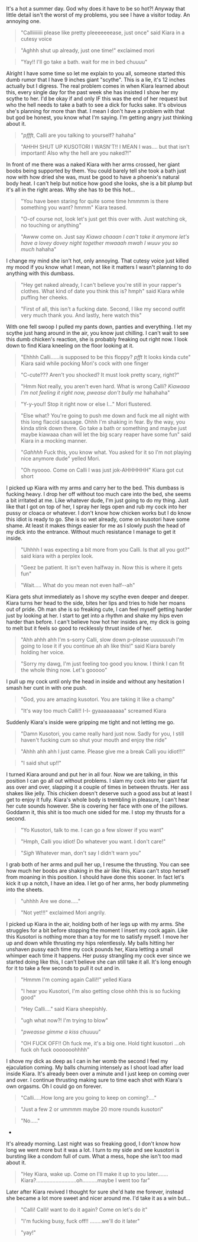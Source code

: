 It's a hot a summer day. God why does it have to be so hot?! Anyway that little detail isn't the worst of my problems, you see I have a visitor today. An annoying one.

>"Calliiiiiiii please like pretty pleeeeeeease, just once" said Kiara in a cutesy voice

>"Aghhh shut up already, just one time!" exclaimed mori

>"Yay!! I'll go take a bath. wait for me in bed chuuuu"

Alright I have some time so let me explain to you all, someone started this dumb rumor that I have 9 inches giant "scythe". This is a lie, it's 12 inches actually but I digress. The real problem comes in when Kiara learned about this, every single day for the past week she has insisted I show her my scythe to her. I'd be okay if and only IF this was the end of her request but who the hell needs to take a bath to see a dick for fucks sake. It's obvious she's planning for more than that. I mean I don't have a problem with that but god be honest, you know what I'm saying. I'm getting angry just thinking about it.

>"*pffft*, Calli are you talking to yourself? hahaha" 

>"AHHH SHUT UP KUSOTORI I WASN'T!! I MEAN I was.... but that isn't important! Also why the hell are you naked?!"

In front of me there was a naked Kiara with her arms crossed, her giant boobs being supported by them. You could barely tell she took a bath just now with how dried she was, must be good to have a phoenix's natural body heat. I can't help but notice how good she looks, she is a bit plump but it's all in the right areas. Why she has to be this hot...

>"You have been staring for quite some time hmmmm is there something you want? hmmm" Kiara teased.

>"O-of course not, look let's just get this over with. Just watching ok, no touching or anything"

>"Awww come on. Just say *Kiawa chaaan I can't take it anymore let's have a lovey dovey night together mwaaah mwah I wuuv you so much* hahaha"

I change my mind she isn't hot, only annoying. That cutesy voice just killed my mood if you know what I mean, not like it matters I wasn't planning to do anything with this dumbass.

>"Hey get naked already, I can't believe you're still in your rapper's clothes. What kind of date you think this is? hmph" said Kiara while puffing her cheeks.

>"First of all, this isn't a fucking date. Second, I like my second outfit very much thank you. And lastly, here watch this"

With one fell swoop I pulled my pants down, panties and everything. I let my scythe just hang around in the air, you know just chilling. I can't wait to see this dumb chicken's reaction, she is probably freaking out right now. I look down to find Kiara kneeling on the floor looking at it.

>"Ehhhh Calli......is supposed to be this floppy? *pfft* It looks kinda cute" Kiara said while pocking Mori's cock with one finger

>"C-cute??? Aren't you shocked? It must look pretty scary, right?"

>"Hmm Not really,  you aren't even hard. What is wrong Calli? *Kiawaaa I'm not feeling it right now, pwease don't bully me* hahahaha"

>"Y-y-you!! Stop it right now or else I..." Mori flustered.

>"Else what? You're going to push me down and fuck me all night with this long flaccid sausage.  Ohhh I'm shaking in fear. By the way, you kinda stink down there. Go take a bath or something and maybe just maybe kiawaaa chan will let the big scary reaper have some fun" said Kiara in a mocking manner.

>"*Gahhhh* Fuck this, you know what. You asked for it so I'm not playing nice anymore dude" yelled Mori.

>"Oh nyoooo. Come on Calli I was just jok-AHHHHHH" Kiara got cut short

I picked up Kiara with my arms and carry her to the bed. This dumbass is fucking heavy. I drop her off without too much care into the bed, she seems a bit irritated at me. Like whatever dude, I'm just going to do my thing. Just like that I got on top of her, I spray her legs open and rub my cock into her pussy or cloaca or whatever. I don't know how chicken works but I do know this idiot is ready to go. She is so wet already, come on kusotori have some shame. At least it makes things easier for me as I slowly push the head of my dick into the entrance. Without much resistance I manage to get it inside.

>"Uhhhh I was expecting a bit more from you Calli. Is that all you got?" said kiara with a perplex look.

>"Geez be patient. It isn't even halfway in. Now this is where it gets fun"

>"Wait..... What do you mean not even half--ah" 

Kiara gets shut immediately as I shove my scythe even deeper and deeper. Kiara turns her head to the side, bites her lips and tries to hide her moans out of pride. Oh man she is so freaking cute, I can feel myself getting harder just by looking at her. I start to get into a rhythm and shake my hips even harder than before. I can't believe how hot her insides are, my dick is going to melt but it feels so good to recklessly thrust inside of her.

>"Ahh ahhh ahh I'm s-sorry Calli, slow down p-please uuuuuuuh I'm going to lose it if you continue ah ah like this!" said Kiara barely holding her voice.

>"Sorry my dawg, I'm just feeling too good you know. I think I can fit the whole thing now. Let's gooooo"

I pull up my cock until only the head in inside and without any hesitation I smash her cunt in with one push.

>"God, you are amazing kusotori. You are taking it like a champ"

>"It's way too much Calli!! I-I- gyaaaaaaaaa" screamed Kiara

Suddenly Kiara's inside were gripping me tight and not letting me go.

>"Damn Kusotori, you came really hard just now. Sadly for you, I still haven't fucking cum so shut your mouth and enjoy the ride"

>"Ahhh ahh ahh I just came. Please give me a break Calli you idiot!!!"

>"I said shut up!!"

I turned Kiara around and put her in all four. Now we are talking, in this position I can go all out without problems. I slam my cock into her giant fat ass over and over, slapping it a couple of times in between thrusts. Her ass shakes like jelly. This chicken doesn't deserve such a good ass but at least I get to enjoy it fully. Kiara's whole body is trembling in pleasure, I can't hear her cute sounds however. She is covering her face with one of the pillows. Goddamn it, this shit is too much one sided for me. I stop my thrusts for a second.

>"Yo Kusotori, talk to me. I can go a few slower if you want"

>"Hmph, Calli you idiot! Do whatever you want. I don't care!"

>"*Sigh* Whatever man, don't say I didn't warn you"

I grab both of her arms and pull her up, I resume the thrusting. You can see how much her boobs are shaking in the air like this, Kiara can't stop herself from moaning in this position. I should have done this sooner. In fact let's kick it up a notch, I have an idea. I let go of her arms, her body plummeting into the sheets. 

>"uhhhh Are we done....."

>"Not yet!!!" exclaimed Mori angrily.

I picked up Kiara in the air, holding both of her legs up with my arms. She struggles for a bit before stopping the moment I insert my cock again. Like this Kusotori is nothing more than a toy for me to satisfy myself. I move her up and down while thrusting my hips relentlessly. My balls hitting her unshaven pussy each time my cock pounds her, Kiara letting a small whimper each time it happens. Her pussy strangling my cock ever since we started doing like this, I can't believe she can still take it all. It's long enough for it to take a few seconds to pull it out and in.

>"Hmmm I'm coming again Calli!!" yelled Kiara

>"I hear you Kusotori, I'm also getting close ohhh this is so fucking good"

>"Hey Calli...." said Kiara sheepishly.

>"ugh what now?! I'm trying to blow"

>"*pweasse gimme a kiss chuuuu*"

>"OH FUCK OFF!! Oh fuck me, it's a big one. Hold tight kusotori ...oh fuck oh fuck ooooooohhhh"

I shove my dick as deep as I can in her womb the second I feel my ejaculation coming. My balls churning intensely as I shoot load after load inside Kiara. It's already been over a minute and I just keep on coming over and over. I continue thrusting making sure to time each shot with Kiara's own orgasms. Oh I could go on forever.

>"Calli.....How long are you going to keep on coming?...."

>"Just a few 2 or ummmm maybe 20 more rounds kusotori"

>"No....."

-

It's already morning. Last night was so freaking good, I don't know how long we went more but it was a lot. I turn to my side and see kusotori is bursting like a condom full of cum. What a mess, hope she isn't too mad about it.

>"Hey Kiara, wake up. Come on I'll make it up to you later....... Kiara?...........................oh..........maybe I went too far"

Later after Kiara revived  I thought for sure she'd hate me forever, instead she became a lot more sweet and nicer around me. I'd take it as a win but...

>"Calli! Calli! want to do it again? Come on let's do it"

>"I'm fucking busy, fuck off!! ........we'll do it later"

>"yay!"